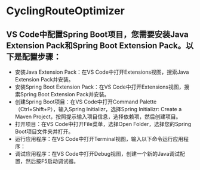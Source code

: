 # CyclingRouteOptimizer
## VS Code中配置Spring Boot项目，您需要安装Java Extension Pack和Spring Boot Extension Pack。以下是配置步骤：
- 安装Java Extension Pack：在VS Code中打开Extensions视图，搜索Java Extension Pack并安装。
- 安装Spring Boot Extension Pack：在VS Code中打开Extensions视图，搜索Spring Boot Extension Pack并安装。
- 创建Spring Boot项目：在VS Code中打开Command Palette（Ctrl+Shift+P），输入Spring Initializr，选择Spring Initializr: Create a Maven Project，按照提示输入项目信息，选择依赖项，然后创建项目。
- 打开项目：在VS Code中打开File菜单，选择Open Folder，选择您的Spring Boot项目文件夹并打开。
- 运行应用程序：在VS Code中打开Terminal视图，输入以下命令运行应用程序：
- 调试应用程序：在VS Code中打开Debug视图，创建一个新的Java调试配置，然后按F5启动调试器。
